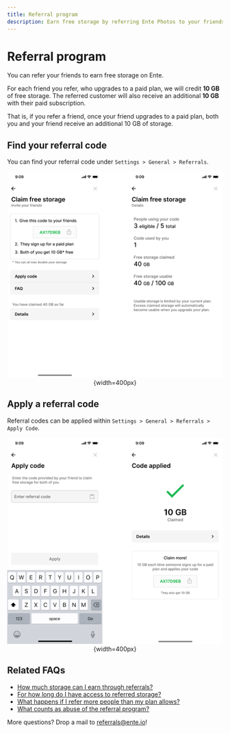 ```yaml
---
title: Referral program
description: Earn free storage by referring Ente Photos to your friends
---
```


# Referral program

You can refer your friends to earn free storage on Ente.

For each friend you refer, who upgrades to a paid plan, we will credit **10 GB**
of free storage. The referred customer will also receive an additional **10 GB**
with their paid subscription.

That is, if you refer a friend, once your friend upgrades to a paid plan, both
you and your friend receive an additional 10 GB of storage.

## Find your referral code

You can find your referral code under `Settings > General > Referrals`.

<div align="center">

![Claim free storage screen](free-storage.png){width=400px}

</div>

## Apply a referral code

Referral codes can be applied within `Settings > General > Referrals > Apply Code`.

<div align="center">

![Apply referral code screen](referral-code-application.png){width=400px}

</div>

## Related FAQs

- [How much storage can I earn through referrals?](/photos/faq/storage-and-plans#referral-storage-limit)
- [For how long do I have access to referred storage?](/photos/faq/storage-and-plans#referral-duration)
- [What happens if I refer more people than my plan allows?](/photos/faq/storage-and-plans#referral-overflow)
- [What counts as abuse of the referral program?](/photos/faq/storage-and-plans#referral-abuse)

More questions? Drop a mail to [referrals@ente.io](mailto:referrals@ente.io)!
